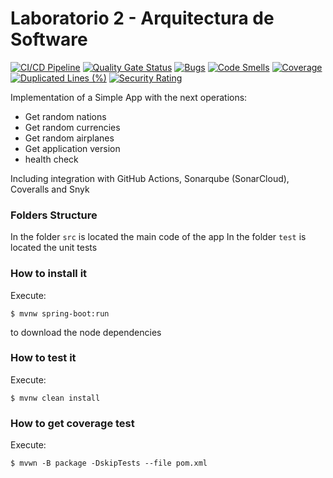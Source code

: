 # Laboratorio 2 - Arquitectura de Software

[![CI/CD Pipeline](https://github.com/julianGuerra92/lab2-arq/actions/workflows/build.yml/badge.svg)](https://github.com/julianGuerra92/lab2-arq/actions/workflows/build.yml)
[![Quality Gate Status](https://sonarcloud.io/api/project_badges/measure?project=julianGuerra92_lab2-arq&metric=alert_status)](https://sonarcloud.io/summary/new_code?id=julianGuerra92_lab2-arq)
[![Bugs](https://sonarcloud.io/api/project_badges/measure?project=julianGuerra92_lab2-arq&metric=bugs)](https://sonarcloud.io/summary/new_code?id=julianGuerra92_lab2-arq)
[![Code Smells](https://sonarcloud.io/api/project_badges/measure?project=julianGuerra92_lab2-arq&metric=code_smells)](https://sonarcloud.io/summary/new_code?id=julianGuerra92_lab2-arq)
[![Coverage](https://sonarcloud.io/api/project_badges/measure?project=julianGuerra92_lab2-arq&metric=coverage)](https://sonarcloud.io/summary/new_code?id=julianGuerra92_lab2-arq)
[![Duplicated Lines (%)](https://sonarcloud.io/api/project_badges/measure?project=julianGuerra92_lab2-arq&metric=duplicated_lines_density)](https://sonarcloud.io/summary/new_code?id=julianGuerra92_lab2-arq)
[![Security Rating](https://sonarcloud.io/api/project_badges/measure?project=julianGuerra92_lab2-arq&metric=security_rating)](https://sonarcloud.io/summary/new_code?id=julianGuerra92_lab2-arq)

Implementation of a Simple App with the next operations:

* Get random nations
* Get random currencies
* Get random airplanes
* Get application version
* health check

Including integration with GitHub Actions, Sonarqube (SonarCloud), Coveralls and Snyk

### Folders Structure
In the folder `src` is located the main code of the app
In the folder `test` is located the unit tests

### How to install it
Execute:
```shell
$ mvnw spring-boot:run
```

to download the node dependencies

### How to test it
Execute:
```shell
$ mvnw clean install
```

### How to get coverage test
Execute:
```shell
$ mvwn -B package -DskipTests --file pom.xml
```